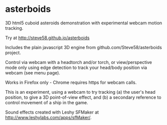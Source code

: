 # asterboids
3D html5 cuboid asteroids demonstration with experimental webcam motion tracking.

Try at http://steve58.github.io/asterboids

Includes the plain javascript 3D engine from github.com/Steve58/asterboids project.

Control via webcam with a headtorch and/or torch, or view/perspective mode only using edge detection to track your head/body position via webcam (see menu page).

Works in Firefox only - Chrome requires https for webcam calls.

This is an experiment, using a webcam to try tracking (a) the user's head position, to give a 3D point-of-view effect, and (b) a secondary reference to control movement of a ship in the game.

Sound effects created with Leshy SFMaker at http://www.leshylabs.com/apps/sfMaker/.

